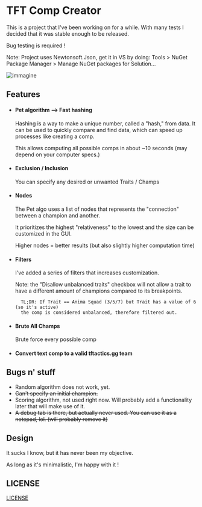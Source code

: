 # TFT Comp Creator

This is a project that I've been working on for a while. With many tests I decided that it was stable enough to be released.

Bug testing is required !

Note: Project uses Newtonsoft.Json, get it in VS by doing: Tools > NuGet Package Manager > Manage NuGet packages for Solution...

![immagine](https://user-images.githubusercontent.com/8062792/208544584-219a034c-2f2a-4825-84a4-37e2005dd6c7.png)



## Features
* #### Pet algorithm --> Fast hashing

  Hashing is a way to make a unique number, called a "hash," from data. It can be used to quickly compare and find data, which can speed up processes like creating a comp. 
  
  This allows computing all possible comps in about ~10 seconds (may depend on your computer specs.)
  

* #### Exclusion / Inclusion
	
    You can specify any desired or unwanted Traits / Champs

*  #### Nodes
	
    The Pet algo uses a list of nodes that represents the "connection" between a champion and another.
    
    It prioritizes the highest "relativeness" to the lowest and the size can be customized in the GUI.
    
    Higher nodes = better results (but also slightly higher computation time)
    
* #### Filters

	I've added a series of filters that increases customization.
    
    Note: the "Disallow unbalanced traits" checkbox will not allow a trait to have a different amount of champions compared to its breakpoints.
    
    	TL;DR: If Trait == Anima Squad (3/5/7) but Trait has a value of 6 (so it's active)
        the comp is considered unbalanced, therefore filtered out.
        
* #### Brute All Champs
	
    Brute force every possible comp

* #### Convert text comp to a valid tftactics.gg team

## Bugs n' stuff
* Random algorithm does not work, yet.
* ~~Can't specify an initial champion.~~
* Scoring algorithm, not used right now. Will probably add a functionality later that will make use of it.
* ~~A debug tab is there, but actually never used. You can use it as a notepad, lol. (will probably remove it)~~

## Design

It sucks I know, but it has never been my objective.

As long as it's minimalistic, I'm happy with it !

## LICENSE

[LICENSE](https://github.com/dragitz/TFT-Comp-Creator/blob/main/LICENSE)
